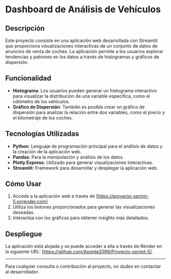 # Dashboard de Análisis de Vehículos

## Descripción
Este proyecto consiste en una aplicación web desarrollada con Streamlit que proporciona visualizaciones interactivas de un conjunto de datos de anuncios de venta de coches. La aplicación permite a los usuarios explorar tendencias y patrones en los datos a través de histogramas y gráficos de dispersión.

## Funcionalidad
- **Histograma**: Los usuarios pueden generar un histograma interactivo para visualizar la distribución de una variable específica, como el odómetro de los vehículos.
- **Gráfico de Dispersión**: También es posible crear un gráfico de dispersión para analizar la relación entre dos variables, como el precio y el kilometraje de los coches.

## Tecnologías Utilizadas
- **Python**: Lenguaje de programación principal para el análisis de datos y la creación de la aplicación web.
- **Pandas**: Para la manipulación y análisis de los datos.
- **Plotly Express**: Utilizado para generar visualizaciones interactivas.
- **Streamlit**: Framework para desarrollar y desplegar la aplicación web.

## Cómo Usar
1. Accede a la aplicación web a través de [https://proyecto-sprimt-5.onrender.com]
3. Utiliza los botones proporcionados para generar las visualizaciones deseadas.
4. Interactúa con los gráficos para obtener insights más detallados.

## Despliegue
La aplicación está alojada y se puede acceder a ella a través de Render en la siguiente URL: [https://github.com/Aponte2099/Proyecto-sprimt-5].

---

Para cualquier consulta o contribución al proyecto, no dudes en contactar al desarrollador.

